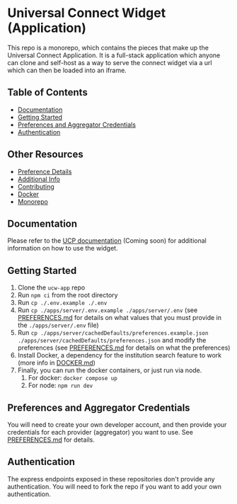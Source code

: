# Universal Connect Widget (Application)

This repo is a monorepo, which contains the pieces that make up the Universal Connect Application. It is a full-stack
application which anyone can clone and self-host as a way to serve the connect widget via a url which can then be loaded
into an iframe.

## Table of Contents
- [Documentation](#documentation)
- [Getting Started](#getting-started)
- [Preferences and Aggregator Credentials](#preferences-and-aggregator-credentials)
- [Authentication](#authentication)

## Other Resources
- [Preference Details](PREFERENCES.md)
- [Additional Info](MORE-INFO.md)
- [Contributing](CONTRIBUTING.md)
- [Docker](DOCKER.md)
- [Monorepo](MONOREPO.md)

## Documentation

Please refer to the [UCP documentation](https://docs.universalconnect.org) (Coming soon) for additional information on how to use the widget.

## Getting Started

1. Clone the `ucw-app` repo
1. Run `npm ci` from the root directory
1. Run `cp ./.env.example ./.env`
1. Run `cp ./apps/server/.env.example ./apps/server/.env` (see [PREFERENCES.md](PREFERENCES.md) for details on what values that you must provide in the `./apps/server/.env` file)
1. Run `cp ./apps/server/cachedDefaults/preferences.example.json ./apps/server/cachedDefaults/preferences.json` and modify the preferences (see [PREFERENCES.md](PREFERENCES.md) for details on what the preferences)
1. Install Docker, a dependency for the institution search feature to work (more info in [DOCKER.md](DOCKER.md))
1. Finally, you can run the docker containers, or just run via node.
    1. For docker: `docker compose up`
    1. For node: `npm run dev`

## Preferences and Aggregator Credentials

You will need to create your own developer account, and then provide your credentials for each provider (aggregator) you want to use. See [PREFERENCES.md](PREFERENCES.md) for details.

## Authentication

The express endpoints exposed in these repositories don't provide any authentication. You will need to fork the repo if you want to add your own authentication.
